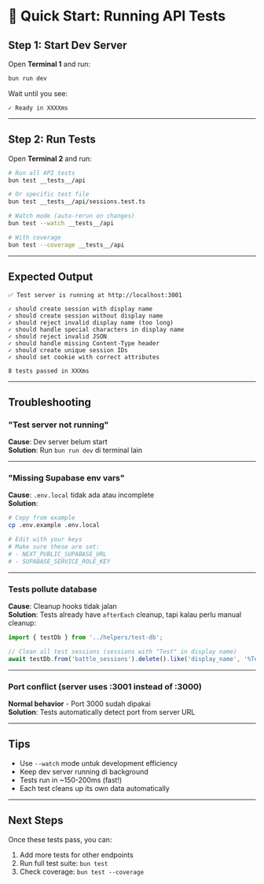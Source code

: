 # 🧪 Quick Start: Running API Tests

## Step 1: Start Dev Server

Open **Terminal 1** and run:

```bash
bun run dev
```

Wait until you see:

```
✓ Ready in XXXXms
```

---

## Step 2: Run Tests

Open **Terminal 2** and run:

```bash
# Run all API tests
bun test __tests__/api

# Or specific test file
bun test __tests__/api/sessions.test.ts

# Watch mode (auto-rerun on changes)
bun test --watch __tests__/api

# With coverage
bun test --coverage __tests__/api
```

---

## Expected Output

```
✅ Test server is running at http://localhost:3001

✓ should create session with display name
✓ should create session without display name
✓ should reject invalid display name (too long)
✓ should handle special characters in display name
✓ should reject invalid JSON
✓ should handle missing Content-Type header
✓ should create unique session IDs
✓ should set cookie with correct attributes

8 tests passed in XXXms
```

---

## Troubleshooting

### "Test server not running"

**Cause**: Dev server belum start  
**Solution**: Run `bun run dev` di terminal lain

---

### "Missing Supabase env vars"

**Cause**: `.env.local` tidak ada atau incomplete  
**Solution**:

```bash
# Copy from example
cp .env.example .env.local

# Edit with your keys
# Make sure these are set:
# - NEXT_PUBLIC_SUPABASE_URL
# - SUPABASE_SERVICE_ROLE_KEY
```

---

### Tests pollute database

**Cause**: Cleanup hooks tidak jalan  
**Solution**: Tests already have `afterEach` cleanup, tapi kalau perlu manual cleanup:

```typescript
import { testDb } from '../helpers/test-db';

// Clean all test sessions (sessions with "Test" in display name)
await testDb.from('battle_sessions').delete().like('display_name', '%Test%');
```

---

### Port conflict (server uses :3001 instead of :3000)

**Normal behavior** - Port 3000 sudah dipakai  
**Solution**: Tests automatically detect port from server URL

---

## Tips

- Use `--watch` mode untuk development efficiency
- Keep dev server running di background
- Tests run in ~150-200ms (fast!)
- Each test cleans up its own data automatically

---

## Next Steps

Once these tests pass, you can:

1. Add more tests for other endpoints
2. Run full test suite: `bun test`
3. Check coverage: `bun test --coverage`
